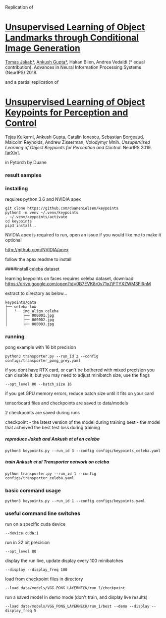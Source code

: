 Replication of

# [Unsupervised Learning of Object Landmarks through Conditional Image Generation](http://www.robots.ox.ac.uk/~vgg/research/unsupervised_landmarks/)

[Tomas Jakab*](http://www.robots.ox.ac.uk/~tomj), [Ankush Gupta*](http://www.robots.ox.ac.uk/~ankush), Hakan Bilen, Andrea Vedaldi (* equal contribution).
Advances in Neural Information Processing Systems (NeurIPS) 2018.

and a partial replication of 

# [Unsupervised Learning of Object Keypoints for Perception and Control](https://arxiv.org/abs/1906.11883)

Tejas Kulkarni, Ankush Gupta, Catalin Ionescu, Sebastian Borgeaud, Malcolm Reynolds, Andrew Zisserman, Volodymyr Mnih.  *Unsupervised Learning of Object Keypoints for Perception and Control*.  NeurIPS 2019.  [\[arXiv\]](https://arxiv.org/abs/1906.11883).

in Pytorch by Duane

### result samples



### installing

requires python 3.6 and NVIDIA apex

```
git clone https://github.com/duanenielsen/keypoints
python3 -m venv ~/.venv/keypoints
. ~/.venv/keypoints/activate
cd keypoints
pip3 install .
```

NVIDIA apex is required to run, open an issue if you would like me to make it optional

http://github.com/NVIDIA/apex

follow the apex readme to install

####install celeba dataset

learning keypoints on faces requires celeba dataset, download https://drive.google.com/open?id=0B7EVK8r0v71pZjFTYXZWM3FlRnM

extract to directory as below...

```
keypoints/data
├── celeba-low
│   └── img_align_celeba
│       ├── 000001.jpg
│       ├── 000002.jpg
│       ├── 000003.jpg
```

### running

pong example with 16 bit precision

```
python3 transporter.py --run_id 2 --config configs/transporter_pong_grey.yaml
```

if you dont have RTX card, or can't be bothered with mixed precision you can disable it, but you may need to adjust minibatch size, use the flags

```
--opt_level O0 --batch_size 16
```

if you get GPU memory errors, reduce batch size until it fits on your card

tensorboard files and checkpoints are saved to data/models

2 checkpoints are saved during runs

checkpoint - the latest version of the model during training
best - the model that acheived the best test loss during training

##### reproduce Jakab and Ankush et al on celeba

```
python3 keypoints.py --run_id 3 --config configs/keypoints_celeba.yaml 
```

##### train Ankush et al Transporter network on celeba

```commandline
python transporter.py --run_id 1 --config configs/transporter_celeba.yaml
```

### basic command usage

```
python3 keypoints.py --run_id 1 --config configs/keypoints.yaml
```

### useful command line switches

run on a specific cuda device

```
--device cuda:1
```

run in 32 bit precision

```
--opt_level O0
```

display the run live, update display every 100 minibatches

```
--display --display_freq 100
```

load from checkpoint files in directory

```
--load data/models/VGG_PONG_LAYERNECK/run_1/checkpoint
```

run a saved model in demo mode (don't train, and display live results)

```
--load data/models/VGG_PONG_LAYERNECK/run_1/best --demo --display --display_freq 5
```
